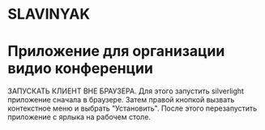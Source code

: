 SLAVINYAK
=========
Приложение для организации видио конференции
=========

ЗАПУСКАТЬ КЛИЕНТ ВНЕ БРАУЗЕРА.
Для этого запустить silverlight приложение сначала в браузере. Затем правой кнопкой вызвать контекстное меню и выбрать
"Установить". После этого перезапустить приложение с ярлыка на рабочем столе.
